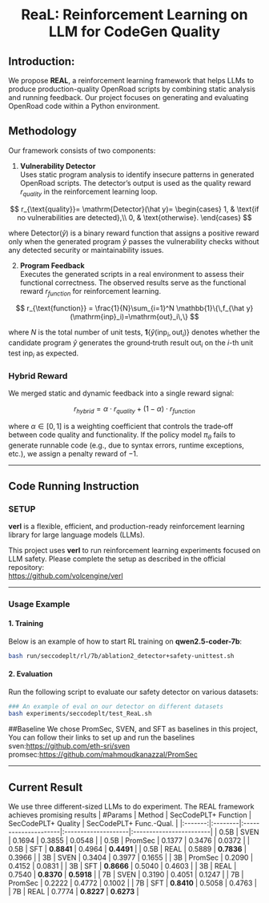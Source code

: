<h1 style="text-align: center;">ReaL: Reinforcement Learning on LLM for CodeGen Quality</h1>


## Introduction:

We propose **REAL**, a reinforcement learning framework that helps LLMs to produce production-quality OpenRoad scripts by combining static analysis and running feedback. Our project focuses on generating and evaluating OpenRoad code within a Python environment.

## Methodology

Our framework consists of two components:

1. **Vulnerability Detector**  
   Uses static program analysis to identify insecure patterns in generated OpenRoad scripts. The detector’s output is used as the quality reward $r_{quality}$ in the reinforcement learning loop.

$$
r_{\text{quality}}= \mathrm{Detector}(\hat y)=
\begin{cases}
1, & \text{if no vulnerabilities are detected},\\
0, & \text{otherwise}.
\end{cases}
$$

   where $\mathrm{Detector}(\hat{y})$ is a binary reward function that assigns a positive reward only when the generated program $\hat{y}$ passes the vulnerability checks without any detected security or maintainability issues.


2. **Program Feedback**  
   Executes the generated scripts in a real environment to assess their functional correctness. The observed results serve as the functional reward $r_{function}$ for reinforcement learning.
   
$$
r_{\text{function}}
= \frac{1}{N}\sum_{i=1}^N \mathbb{1}\{\,f_{\hat y}(\mathrm{inp}_i)=\mathrm{out}_i\,\}
$$   

where $N$ is the total number of unit tests, $\mathbf{1}\{\hat{y}(\mathrm{inp}_i,\mathrm{out}_i)\}$ denotes whether the candidate program $\hat{y}$ generates the ground‐truth result $\mathrm{out}_i$ on the $i$-th unit test $\mathrm{inp}_i$ as expected.

### Hybrid Reward

We merged static and dynamic feedback into a single reward signal:

$$
r_{hybrid} = \alpha \cdot r_{quality}+ (1 - \alpha) \cdot r_{function}
$$

where $\alpha \in [0,1]$ is a weighting coefficient that controls the trade‐off between code quality and functionality. If the policy model $\pi_{\theta}$ fails to generate runnable code (e.g., due to syntax errors, runtime exceptions, etc.), we assign a penalty reward of $-1$.

---
## Code Running Instruction
### SETUP

**verl** is a flexible, efficient, and production-ready reinforcement learning library for large language models (LLMs).

This project uses **verl** to run reinforcement learning experiments focused on LLM safety. Please complete the setup as described in the official repository:  
https://github.com/volcengine/verl

---

### Usage Example

#### 1. Training

Below is an example of how to start RL training on **qwen2.5-coder-7b**:

```bash
bash run/seccodeplt/rl/7b/ablation2_detector+safety-unittest.sh
```
#### 2. Evaluation

Run the following script to evaluate our safety detector on various datasets:
```bash
### An example of eval on our detector on different datasets
bash experiments/seccodeplt/test_ReaL.sh
```
##Baseline
We chose PromSec, SVEN, and SFT as baselines in this project, You can follow their links to set up and run the baselines
sven:https://github.com/eth-sri/sven
promsec:https://github.com/mahmoudkanazzal/PromSec

---
## Current Result
We use three different-sized LLMs to do experiment. The REAL framework achieves promising results 
| #Params | Method  | SecCodePLT+ Function | SecCodePLT+ Quality | SecCodePLT+ Func.-Qual. |
|:-------:|:--------|:---------------------|:--------------------|:------------------------|
| 0.5B    | SVEN    | 0.1694               | 0.3855              | 0.0548                  |
| 0.5B    | PromSec | 0.1377               | 0.3476              | 0.0372                  |
| 0.5B    | SFT     | **0.8841**           | 0.4964              | **0.4491**              |
| 0.5B    | REAL    | 0.5889               | **0.7836**          | 0.3966                  |
| 3B      | SVEN    | 0.3404               | 0.3977              | 0.1655                  |
| 3B      | PromSec | 0.2090               | 0.4152              | 0.0831                  |
| 3B      | SFT     | **0.8666**           | 0.5040              | 0.4603                  |
| 3B      | REAL    | 0.7540               | **0.8370**          | **0.5918**              |
| 7B      | SVEN    | 0.3190               | 0.4051              | 0.1247                  |
| 7B      | PromSec | 0.2222               | 0.4772              | 0.1002                  |
| 7B      | SFT     | **0.8410**           | 0.5058              | 0.4763                  |
| 7B      | REAL    | 0.7774               | **0.8227**          | **0.6273**              |


